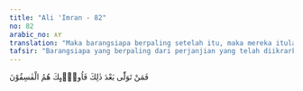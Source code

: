```yaml
---
title: "Ali 'Imran - 82"
no: 82
arabic_no: ٨٢
translation: "Maka barangsiapa berpaling setelah itu, maka mereka itulah orang yang fasik."
tafsir: "Barangsiapa yang berpaling dari perjanjian yang telah diikrarkan itu, mereka orang-orang yang fasik. Yang dimaksud dengan orang-orang yang berpaling ialah orang Yahudi yang berada di masa Rasulullah. Mereka ini tidak mempercayai kenabian Muhammad saw yang berarti mereka tidak mempercayai perjanjian yang telah diikrarkan oleh Nabi Musa dan Nabi Isa. Mereka mengetahui perjanjian yang telah diikrarkan oleh Nabi Musa dan Nabi Isa, dan mengetahui isinya, akan tetapi mereka tidak melaksanakannya. Karena itulah mereka dinamakan orang-orang fasik."
---
```


فَمَنْ تَوَلّٰى بَعْدَ ذٰلِكَ فَاُولٰۤىِٕكَ هُمُ الْفٰسِقُوْنَ
